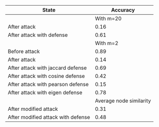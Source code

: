 |State|Accuracy|
| --- |  ---   |
||With m=20|
|After attack|0.16|
|After attack with defense|0.61|
||With m=2|
|Before attack|0.89|
|After attack|0.14|
|After attack with jaccard defense|0.69|
|After attack with cosine defense|0.42|
|After attack with pearson defense|0.15|
|After attack with eigen defense|0.78|
||Average node similarity|
|After modified attack|0.31|
|After modified attack with defense|0.48|
